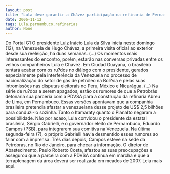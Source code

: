 ```yaml
---
layout: post
title: "Lula deve garantir a Chávez participação na refinaria de Pernambuco"
date: 2006-11-12
tags: Lula,pernambuco,refinarias
author: None
---
```

Do Portal G1
O presidente Luiz Inácio Lula da Silva inicia neste domingo (12), na Venezuela de Hugo Chávez, a primeira visita oficial ao exterior desde sua reeleição, há duas semanas.
(...) Os momentos mais interessantes do encontro, porém, estarão nas conversas privadas entre os velhos companheiros Lula e Chávez. Em Ciudad Guayana, o brasileiro tentará acabar com os ru?dos no diálogo com o presidente, gerados especialmente pela interferência da Venezuela no processo de nacionalização do setor de gás de petróleo na Bol?via e pelas suas intromissões nas disputas eleitorais no Peru, México e Nicarágua.
(...) Na série de ru?dos a serem apagados, estão os rumores de que a Petrobrás detonaria sua parceria com a PDVSA para a construção da refinaria Abreu de Lima, em Pernambuco. Essas versões apontavam que a companhia brasileira pretendia afastar a venezuelana desse projeto de US$ 2,5 bilhões para conduzi-lo sozinha. Tanto o Itamaraty quanto o Planalto negaram a possibilidade. Não por acaso, Lula convidou o presidente da estatal brasileira, Sérgio Gabrielli, e o governador eleito de Pernambuco, Eduardo Campos (PSB), para integrarem sua comitiva na Venezuela.
Na última segunda-feira (7), o próprio Gabrielli havia desmentido esses rumores ao falar com a imprensa. Três dias depois, Campos esteve na sede da Petrobras, no Rio de Janeiro, para checar a informação. O diretor de Abastecimento, Paulo Roberto Costa, afastou as suas preocupações e assegurou que a parceira com a PDVSA continua em marcha e que a terraplenagem da área deverá ser realizada em meados de 2007.
Leia mais aqui. 